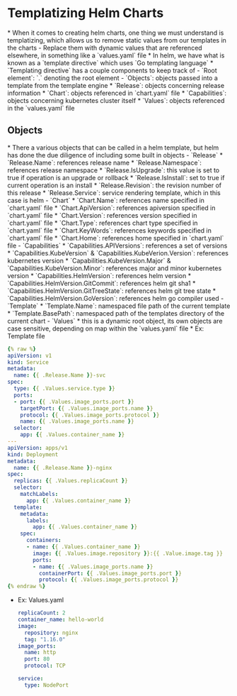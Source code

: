 <h1>Templatizing Helm Charts</h1>
* When it comes to creating helm charts, one thing we must understand is templatizing, which allows us to remove static values from our templates in the charts
  - Replace them with dynamic values that are referenced elsewhere, in something like a `values.yaml` file
* In helm, we have what is known as a `template directive` which uses `Go templating language`
* `Templating directive` has a couple components to keep track of
  - `Root element`: `.` denoting the root element
  - `Objects`: objects passed into a template from the template engine
    * `Release`: objects concerning release information
    * `Chart`: objects referenced in `chart.yaml` file
    * `Capabilities`: objects concerning kubernetes cluster itself
    * `Values`: objects referenced in the `values.yaml` file

<h2>Objects</h2>
* There a various objects that can be called in a helm template, but helm has done the due diligence of including some built in objects
  - `Release`
    * `Release.Name`: references release name 
    * `Release.Namespace`: references release namespace
    * `Release.IsUpgrade`: this value is set to true if operation is an upgrade or rollback
    * `Release.IsInstall`: set to true if current operation is an install
    * `Release.Revision`: the revision number of this release
    * `Release.Service`: service rendering template, which in this case is helm
  - `Chart`
    * `Chart.Name`: references name specified in `chart.yaml` file
    * `Chart.ApiVersion`: references apiversion specified in `chart.yaml` file
    * `Chart.Version`: references version specified in `chart.yaml` file
    * `Chart.Type`: references chart type specified in `chart.yaml` file
    * `Chart.KeyWords`: references keywords specified in `chart.yaml` file
    * `Chart.Home`: references home specified in `chart.yaml` file
  - `Capabilities`
    * `Capabilities.APIVersions`: references a set of versions
    * `Capabilities.KubeVersion` & `Capabilities.KubeVerion.Version`: references kubernetes version
    * `Capabilities.KubeVersion.Major` & `Capabilities.KubeVersion.Minor`: references major and minor kubernetes version
    * `Capabilities.HelmVersion`: references helm version
    * `Capabilities.HelmVersion.GitCommit`: references helm git sha1
    * `Capabilities.HelmVersion.GitTreeState`: references helm git tree state
    * `Capabilities.HelmVersion.GoVersion`: references helm go compiler used
  - `Template`
    * `Template.Name`: namespaced file path of the current template
    * `Template.BasePath`: namespaced path of the templates directory of the current chart
  - `Values`
    * this is a dynamic root object, its own objects are case sensitive, depending on map within the `values.yaml` file
* Ex: Template file

  ```yml
  {% raw %}
  apiVersion: v1
  kind: Service
  metadata:
    name: {{ .Release.Name }}-svc
  spec:
    type: {{ .Values.service.type }}
    ports: 
    - port: {{ .Values.image_ports.port }}
      targetPort: {{ .Values.image_ports.name }}
      protocol: {{ .Values.image_ports.protocol }}
      name: {{ .Values.image_ports.name }}
    selector:
      app: {{ .Values.container_name }}
  ---
  apiVersion: apps/v1
  kind: Deployment
  metadata:
    name: {{ .Release.Name }}-nginx
  spec: 
    replicas: {{ .Values.replicaCount }}
    selector:
      matchLabels:
        app: {{ .Values.container_name }}
    template:
      metadata:
        labels:
          app: {{ .Values.container_name }}
      spec:
        containers:
        - name: {{ .Values.container_name }}
          image: {{ .Values.image.repository }}:{{ .Value.image.tag }}
          ports:
          - name: {{ .Values.image_ports.name }}
            containerPort: {{ .Values.image_ports.port }}
            protocol: {{ .Values.image_ports.protocol }}
  {% endraw %}
  ```

* Ex: Values.yaml

  ```yml
  replicaCount: 2
  container_name: hello-world
  image:
    repository: nginx
    tag: "1.16.0"
  image_ports:
    name: http
    port: 80
    protocol: TCP
  
  service:
    type: NodePort
  ```
